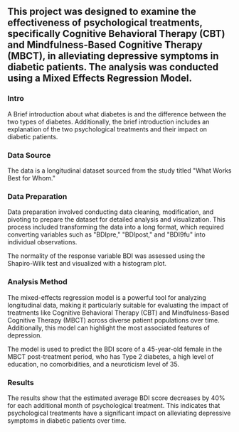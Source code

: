 ## This project was designed to examine the effectiveness of psychological treatments, specifically Cognitive Behavioral Therapy (CBT) and Mindfulness-Based Cognitive Therapy (MBCT), in alleviating depressive symptoms in diabetic patients. The analysis was conducted using a Mixed Effects Regression Model.
### Intro
A Brief introduction about what diabetes is and the difference between the two types of diabetes. Additionally, the brief introduction includes an explanation of the two psychological treatments and their impact on diabetic patients.
### Data Source
The data is a longitudinal dataset sourced from the study titled "What Works Best for Whom."

### Data Preparation
Data preparation involved conducting data cleaning, modification, and pivoting to prepare the dataset for detailed analysis and visualization. This process included transforming the data into a long format, which required converting variables such as "BDIpre," "BDIpost," and "BDI9fu" into individual observations.

The normality of the response variable BDI was assessed using the Shapiro-Wilk test and visualized with a histogram plot.

### Analysis Method
The mixed-effects regression model is a powerful tool for analyzing longitudinal data, making it particularly suitable for evaluating the impact of treatments like Cognitive Behavioral Therapy (CBT) and Mindfulness-Based Cognitive Therapy (MBCT) across diverse patient populations over time. Additionally, this model can highlight the most associated features of depression.

The model is used to predict the BDI score of a 45-year-old female in the MBCT post-treatment period, who has Type 2 diabetes, a high level of education, no comorbidities, and a neuroticism level of 35.

### Results
The results show that the estimated average BDI score decreases by 40% for each additional month of psychological treatment. This indicates that psychological treatments have a significant impact on alleviating depressive symptoms in diabetic patients over time.
